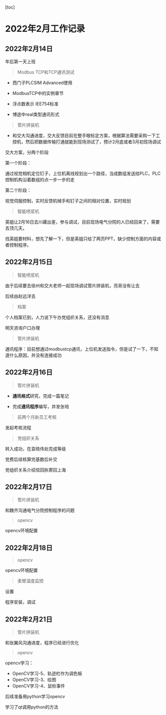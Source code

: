 [toc]

# 2022年2月工作记录

## 2022年2月14日

年后第一天上班

> Modbus TCP和TCP通讯测试

* 西门子PLCSIM Advanced使用

* ModbusTCP中的实例章节

* 浮点数表示 IEE754标准
* 博途中real类型通讯形式

> 管片拼装机

* 和交大沟通进度，交大反馈目前在整手眼标定方案，根据算法需要采购一下工控机，然后把数据传输打通就能到现场测试了，预计2月底或者3月初现场调试

交大方案，分两个阶段

第一个阶段：

通过视觉相机定位钉子，上位机离线规划出一个路径，当成数组发送给PLC，PLC控制机构沿着数组的点一步一步的走

第二个阶段：

视觉伺服控制，实时反馈机械手和钉子之间的相对位置，实时规划

> 智能喷浆机

英姐让2月16日去川藏出差，参与调试，目前现场电气分院的人已经回来了，需要去顶几天。

找英姐要材料，想先了解一下，但是英姐只给了两页PPT，缺少控制方面的内容或者控制程序。

## 2022年2月15日

> 智能喷浆机

由于后续要去徐州和交大老师一起现场调试管片拼装机，亮哥没有让去

后续由赵远洋去

> 档案

个人档案已到，人力说下午办党组织关系，还没有消息

明天咨询户口办理

> 管片拼装机

通讯程序：目前想通过modbustcp通讯，上位机发送指令，但是试了一下，不知道什么原因，并没有连接成功



## 2022年2月16日

> 管片拼装机

* **通讯格式**研究，完成一篇笔记

* 完成**通讯程序**编写，并发张培

> 前两个月新员工考核

发起考核流程

> 党组织关系

转入成功，在袁晓伟处完成等级

党费后续核算完基数后补交

党组织关系介绍信回执寄回上海

## 2022年2月17日

> 管片拼装机

和魏齐沟通电气分院控制程序的问题

> opencv

opencv环境配置



## 2022年2月18日

> opencv

opencv环境配置

> 柔臂温度监控

设置

程序安装，调试

## 2022年2月21日

> 管片拼装机

和张翼风沟通进度，程序已经进行优化

> opencv

opencv学习：

- OpenCV学习-5、轨迹栏作为调色板
- OpenCV学习-3、绘图
- OpenCV学习-4、鼠标事件

后续准备用python学习opencv

学习了qt调用python的方法
